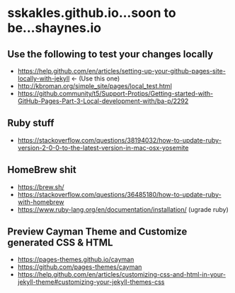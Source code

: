 # sskakles.github.io...soon to be...shaynes.io

## Use the following to test your changes locally
- https://help.github.com/en/articles/setting-up-your-github-pages-site-locally-with-jekyll <- (Use this one)
- http://kbroman.org/simple_site/pages/local_test.html 
- https://github.community/t5/Support-Protips/Getting-started-with-GitHub-Pages-Part-3-Local-development-with/ba-p/2292

## Ruby stuff
- https://stackoverflow.com/questions/38194032/how-to-update-ruby-version-2-0-0-to-the-latest-version-in-mac-osx-yosemite

## HomeBrew shit 
- https://brew.sh/
- https://stackoverflow.com/questions/36485180/how-to-update-ruby-with-homebrew
- https://www.ruby-lang.org/en/documentation/installation/ (ugrade ruby)

## Preview Cayman Theme and Customize generated CSS & HTML 
- https://pages-themes.github.io/cayman
- https://github.com/pages-themes/cayman
- https://help.github.com/en/articles/customizing-css-and-html-in-your-jekyll-theme#customizing-your-jekyll-themes-css